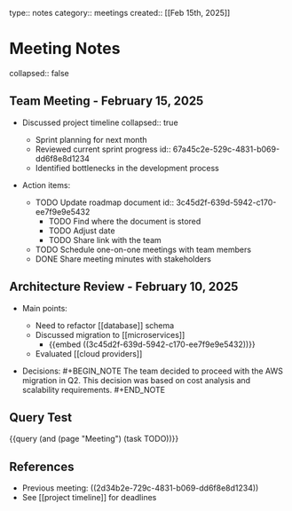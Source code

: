 type:: notes
category:: meetings
created:: [[Feb 15th, 2025]]

# Meeting Notes
collapsed:: false

## Team Meeting - February 15, 2025
- Discussed project timeline
  collapsed:: true
  - Sprint planning for next month
  - Reviewed current sprint progress
    id:: 67a45c2e-529c-4831-b069-dd6f8e8d1234
  - Identified bottlenecks in the development process

- Action items:
  - TODO Update roadmap document
    id:: 3c45d2f-639d-5942-c170-ee7f9e9e5432
    - TODO Find where the document is stored
    - TODO Adjust date
    - TODO Share link with the team
  - TODO Schedule one-on-one meetings with team members
  - DONE Share meeting minutes with stakeholders

## Architecture Review - February 10, 2025
- Main points:
  - Need to refactor [[database]] schema
  - Discussed migration to [[microservices]]
    - {{embed ((3c45d2f-639d-5942-c170-ee7f9e9e5432))}}
  - Evaluated [[cloud providers]]

- Decisions:
  #+BEGIN_NOTE
  The team decided to proceed with the AWS migration in Q2.
  This decision was based on cost analysis and scalability requirements.
  #+END_NOTE

## Query Test
{{query (and (page "Meeting") (task TODO))}}

## References
- Previous meeting: ((2d34b2e-729c-4831-b069-dd6f8e8d1234))
- See [[project timeline]] for deadlines 
